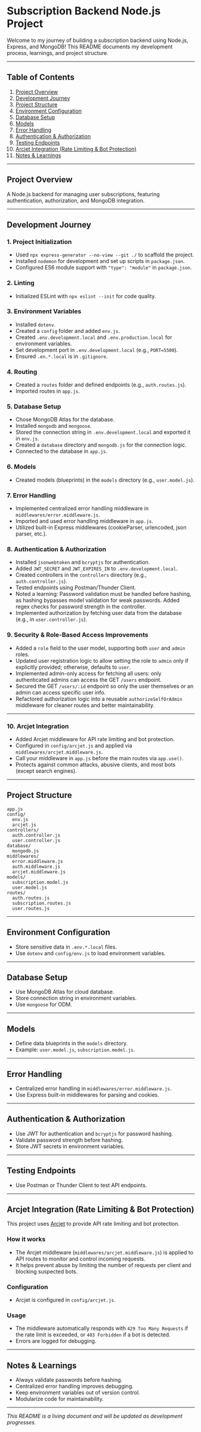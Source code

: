 # Subscription Backend Node.js Project

Welcome to my journey of building a subscription backend using Node.js, Express, and MongoDB! This README documents my development process, learnings, and project structure.

---

## Table of Contents
1. [Project Overview](#project-overview)
2. [Development Journey](#development-journey)
3. [Project Structure](#project-structure)
4. [Environment Configuration](#environment-configuration)
5. [Database Setup](#database-setup)
6. [Models](#models)
7. [Error Handling](#error-handling)
8. [Authentication & Authorization](#authentication--authorization)
9. [Testing Endpoints](#testing-endpoints)
10. [Arcjet Integration (Rate Limiting & Bot Protection)](#arcjet-integration-rate-limiting--bot-protection)
11. [Notes & Learnings](#notes--learnings)

---

## Project Overview
A Node.js backend for managing user subscriptions, featuring authentication, authorization, and MongoDB integration.

---

## Development Journey

### 1. Project Initialization
- Used `npx express-generator --no-view --git ./` to scaffold the project.
- Installed `nodemon` for development and set up scripts in `package.json`.
- Configured ES6 module support with `"type": "module"` in `package.json`.

### 2. Linting
- Initialized ESLint with `npx eslint --init` for code quality.

### 3. Environment Variables
- Installed `dotenv`.
- Created a `config` folder and added `env.js`.
- Created `.env.development.local` and `.env.production.local` for environment variables.
- Set development port in `.env.development.local` (e.g., `PORT=5500`).
- Ensured `.en.*.local` is in `.gitignore`.

### 4. Routing
- Created a `routes` folder and defined endpoints (e.g., `auth.routes.js`).
- Imported routes in `app.js`.

### 5. Database Setup
- Chose MongoDB Atlas for the database.
- Installed `mongodb` and `mongoose`.
- Stored the connection string in `.env.development.local` and exported it in `env.js`.
- Created a `database` directory and `mongodb.js` for the connection logic.
- Connected to the database in `app.js`.

### 6. Models
- Created models (blueprints) in the `models` directory (e.g., `user.model.js`).

### 7. Error Handling
- Implemented centralized error handling middleware in `middlewares/error.middleware.js`.
- Imported and used error handling middleware in `app.js`.
- Utilized built-in Express middlewares (cookieParser, urlencoded, json parser, etc.).

### 8. Authentication & Authorization
- Installed `jsonwebtoken` and `bcryptjs` for authentication.
- Added `JWT_SECRET` and `JWT_EXPIRES_IN` to `.env.development.local`.
- Created controllers in the `controllers` directory (e.g., `auth.controller.js`).
- Tested endpoints using Postman/Thunder Client.
- Noted a learning: Password validation must be handled before hashing, as hashing bypasses model validation for weak passwords. Added regex checks for password strength in the controller.
- Implemented authorization by fetching user data from the database (e.g., in `user.controller.js`).

### 9. Security & Role-Based Access Improvements
- Added a `role` field to the user model, supporting both `user` and `admin` roles.
- Updated user registration logic to allow setting the role to `admin` only if explicitly provided; otherwise, defaults to `user`.
- Implemented admin-only access for fetching all users: only authenticated admins can access the GET `/users` endpoint.
- Secured the GET `/users/:id` endpoint so only the user themselves or an admin can access specific user info.
- Refactored authorization logic into a reusable `authorizeSelfOrAdmin` middleware for cleaner routes and better maintainability.

---
### 10. Arcjet Integration
- Added Arcjet middleware for API rate limiting and bot protection.
- Configured in `config/arcjet.js` and applied via `middlewares/arcjet.middleware.js`. 
- Call your middleware in `app.js` before the main routes via `app.use()`.
- Protects against common attacks, abusive clients, and most bots (except search engines).
---

## Project Structure
```
app.js
config/
  env.js
  arcjet.js
controllers/
  auth.controller.js
  user.controller.js
database/
  mongodb.js
middlewares/
  error.middleware.js
  auth.middleware.js
  arcjet.middleware.js
models/
  subscription.model.js
  user.model.js
routes/
  auth.routes.js
  subscription.routes.js
  user.routes.js
```

---

## Environment Configuration
- Store sensitive data in `.env.*.local` files.
- Use `dotenv` and `config/env.js` to load environment variables.

---

## Database Setup
- Use MongoDB Atlas for cloud database.
- Store connection string in environment variables.
- Use `mongoose` for ODM.

---

## Models
- Define data blueprints in the `models` directory.
- Example: `user.model.js`, `subscription.model.js`.

---

## Error Handling
- Centralized error handling in `middlewares/error.middleware.js`.
- Use Express built-in middlewares for parsing and cookies.

---

## Authentication & Authorization
- Use JWT for authentication and `bcryptjs` for password hashing.
- Validate password strength before hashing.
- Store JWT secrets in environment variables.

---

## Testing Endpoints
- Use Postman or Thunder Client to test API endpoints.

---

## Arcjet Integration (Rate Limiting & Bot Protection)

This project uses [Arcjet](https://arcjet.com/) to provide API rate limiting and bot protection.

### How it works
- The Arcjet middleware (`middlewares/arcjet.middleware.js`) is applied to API routes to monitor and control incoming requests.
- It helps prevent abuse by limiting the number of requests per client and blocking suspected bots.

### Configuration
- Arcjet is configured in `config/arcjet.js`.

### Usage
- The middleware automatically responds with `429 Too Many Requests` if the rate limit is exceeded, or `403 Forbidden` if a bot is detected.
- Errors are logged for debugging.

---

## Notes & Learnings
- Always validate passwords before hashing.
- Centralized error handling improves debugging.
- Keep environment variables out of version control.
- Modularize code for maintainability.

---

_This README is a living document and will be updated as development progresses._





